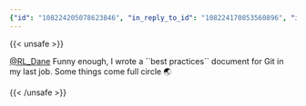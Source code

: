 ```yaml
---
{"id": "108224205078623846", "in_reply_to_id": "108224170853560896", "in_reply_to_account_id": "108198204663922209", "sensitive": false, "spoiler_text": "", "visibility": "public", "language": "en", "replies_count": 1, "reblogs_count": 0, "favourites_count": 1, "edited_at": null, "reblog": null, "application": null, "account": {"id": "108219415927856966", "username": "brozek", "acct": "brozek", "display_name": "Brandon Rozek", "locked": false, "bot": false, "discoverable": true, "group": false, "created_at": "2022-04-30T00:00:00.000Z", "note": "<p>Linux Enthusiast | FOSS Fanatic | Amateur Radio Operator | PhD Student in CS @ RPI</p><p>Mainly post about new things I learn about <a href=\"https://fosstodon.org/tags/Linux\" class=\"mention hashtag\" rel=\"tag\">#<span>Linux</span></a> and working on my website <a href=\"https://fosstodon.org/tags/IndieWeb\" class=\"mention hashtag\" rel=\"tag\">#<span>IndieWeb</span></a></p>", "url": "https://fosstodon.org/@brozek", "avatar": "https://cdn.fosstodon.org/accounts/avatars/108/219/415/927/856/966/original/c007afd0c6749859.png", "avatar_static": "https://cdn.fosstodon.org/accounts/avatars/108/219/415/927/856/966/original/c007afd0c6749859.png", "header": "https://fosstodon.org/headers/original/missing.png", "header_static": "https://fosstodon.org/headers/original/missing.png", "followers_count": 61, "following_count": 174, "statuses_count": 22, "last_status_at": "2022-05-03", "emojis": [], "fields": [{"name": "Website", "value": "<a href=\"https://brandonrozek.com\" target=\"_blank\" rel=\"nofollow noopener noreferrer me\"><span class=\"invisible\">https://</span><span class=\"\">brandonrozek.com</span><span class=\"invisible\"></span></a>", "verified_at": "2022-05-01T03:44:26.506+00:00"}, {"name": "GitHub", "value": "<a href=\"https://github.com/Brandon-Rozek\" target=\"_blank\" rel=\"nofollow noopener noreferrer me\"><span class=\"invisible\">https://</span><span class=\"\">github.com/Brandon-Rozek</span><span class=\"invisible\"></span></a>", "verified_at": null}]}, "media_attachments": [], "mentions": [{"id": "108198204663922209", "username": "RL_Dane", "url": "https://fosstodon.org/@RL_Dane", "acct": "RL_Dane"}], "tags": [], "emojis": [], "card": null, "poll": null, "syndication": "https://fosstodon.org/@brozek/108224205078623846", "date": "2022-05-01T01:58:36.755Z"}
---
```

{{< unsafe >}}
<p><span class="h-card"><a href="https://fosstodon.org/@RL_Dane" class="u-url mention">@<span>RL_Dane</span></a></span> Funny enough, I wrote a ``best practices`` document for Git in my last job. Some things come full circle 🌏</p>
{{< /unsafe >}}
